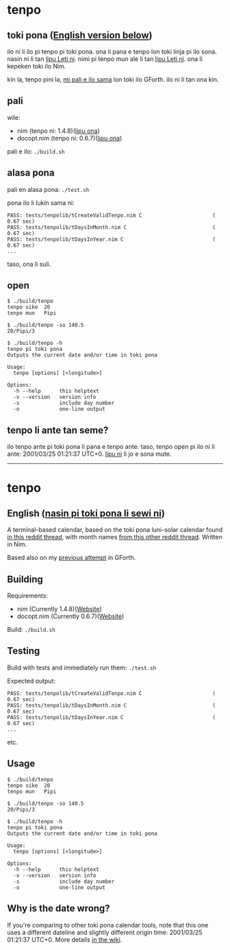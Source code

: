 # tenpo
## toki pona ([English version below](https://github.com/AlbeyAmakiir/tenpo#tenpo-1))
ilo ni li ilo pi tenpo pi toki pona. ona li pana e tenpo lon toki linja pi ilo sona. nasin ni li tan [lipu Leti ni](https://web.archive.org/web/20191125115251/https://www.reddit.com/r/tokipona/comments/dr378j/lunisolar_calendar_for_toki_pona_done/). nimi pi tenpo mun ale li tan [lipu Leti ni](https://www.reddit.com/r/tokipona/comments/oikpr8/toki_tan_a_creation_story_in_toki_pona_inspired/). ona li kepeken toki ilo Nim.

kin la, tenpo pini la, [mi pali e ilo sama](https://github.com/AlbeyAmakiir/tenpo-pi-toki-pona) lon toki ilo GForth. ilo ni li tan ona kin.

## pali
wile:
* nim (tenpo ni: 1.4.8)([lipu ona](https://nim-lang.org/))
* docopt.nim (tenpo ni: 0.6.7)([lipu ona](https://github.com/docopt/docopt.nim))

pali e ilo: `./build.sh`

## alasa pona
pali en alasa pona: `./test.sh`

pona ilo li lukin sama ni:
```
PASS: tests/tenpolib/tCreateValidTenpo.nim C                       ( 0.67 sec)
PASS: tests/tenpolib/tDaysInMonth.nim C                            ( 0.67 sec)
PASS: tests/tenpolib/tDaysInYear.nim C                             ( 0.67 sec)
...
```
taso, ona li suli.

## open
```
$ ./build/tenpo
tenpo sike  20
tenpo mun   Pipi
```
```
$ ./build/tenpo -so 140.5
20/Pipi/3
```
```
$ ./build/tenpo -h
tenpo pi toki pona
Outputs the current date and/or time in toki pona

Usage:
  tenpo [options] [<longitude>]

Options:
  -h --help      this helptext
  -v --version   version info
  -s             include day number
  -o             one-line output
```

## tenpo li ante tan seme?
ilo tenpo ante pi toki pona li pana e tenpo ante. taso, tenpo open pi ilo ni li ante: 2001/03/25 01:21:37 UTC+0. [lipu ni](https://github.com/AlbeyAmakiir/tenpo/wiki/nasin-ni-li-seme%3F#tenpo-sike) li jo e sona mute.

---

# tenpo
## English ([nasin pi toki pona li sewi ni](https://github.com/AlbeyAmakiir/tenpo#tenpo))
A terminal-based calendar, based on the toki pona luni-solar calendar found [in this reddit thread](https://web.archive.org/web/20191125115251/https://www.reddit.com/r/tokipona/comments/dr378j/lunisolar_calendar_for_toki_pona_done/), with month names [from this other reddit thread](https://www.reddit.com/r/tokipona/comments/oikpr8/toki_tan_a_creation_story_in_toki_pona_inspired/). Written in Nim.

Based also on my [previous attempt](https://github.com/AlbeyAmakiir/tenpo-pi-toki-pona) in GForth.

## Building
Requirements:
* nim (Currently 1.4.8)([Website](https://nim-lang.org/))
* docopt.nim (Currently 0.6.7)([Website](https://github.com/docopt/docopt.nim))

Build: `./build.sh`

## Testing
Build with tests and immediately run them: `./test.sh`

Expected output:
```
PASS: tests/tenpolib/tCreateValidTenpo.nim C                       ( 0.67 sec)
PASS: tests/tenpolib/tDaysInMonth.nim C                            ( 0.67 sec)
PASS: tests/tenpolib/tDaysInYear.nim C                             ( 0.67 sec)
...
```
etc.

## Usage
```
$ ./build/tenpo
tenpo sike  20
tenpo mun   Pipi
```
```
$ ./build/tenpo -so 140.5
20/Pipi/3
```
```
$ ./build/tenpo -h
tenpo pi toki pona
Outputs the current date and/or time in toki pona

Usage:
  tenpo [options] [<longitude>]

Options:
  -h --help      this helptext
  -v --version   version info
  -s             include day number
  -o             one-line output
```

## Why is the date wrong?
If you're comparing to other toki pona calendar tools, note that this one uses a different dateline and slightly different origin time: 2001/03/25 01:21:37 UTC+0. More details [in the wiki](https://github.com/AlbeyAmakiir/tenpo/wiki/How-toki-pona-time-works#calendar).
